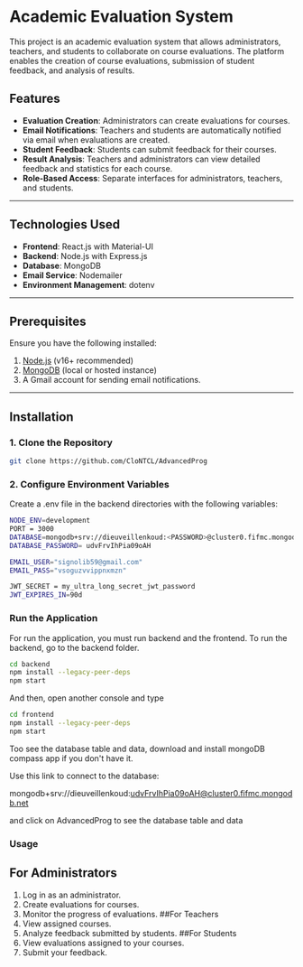 # Academic Evaluation System

This project is an academic evaluation system that allows administrators, teachers, and students to collaborate on course evaluations. The platform enables the creation of course evaluations, submission of student feedback, and analysis of results.

## Features

- **Evaluation Creation**: Administrators can create evaluations for courses.
- **Email Notifications**: Teachers and students are automatically notified via email when evaluations are created.
- **Student Feedback**: Students can submit feedback for their courses.
- **Result Analysis**: Teachers and administrators can view detailed feedback and statistics for each course.
- **Role-Based Access**: Separate interfaces for administrators, teachers, and students.

---

## Technologies Used

- **Frontend**: React.js with Material-UI
- **Backend**: Node.js with Express.js
- **Database**: MongoDB
- **Email Service**: Nodemailer
- **Environment Management**: dotenv

---

## Prerequisites

Ensure you have the following installed:

1. [Node.js](https://nodejs.org/) (v16+ recommended)
2. [MongoDB](https://www.mongodb.com/) (local or hosted instance)
3. A Gmail account for sending email notifications.

---

## Installation

### 1. Clone the Repository

```bash
git clone https://github.com/CloNTCL/AdvancedProg
```

### 2. Configure Environment Variables

Create a .env file in the backend directories with the following variables:

```bash
NODE_ENV=development
PORT = 3000
DATABASE=mongodb+srv://dieuveillenkoud:<PASSWORD>@cluster0.fifmc.mongodb.net/AdvancedProg?retryWrites=true
DATABASE_PASSWORD= udvFrvIhPia09oAH

EMAIL_USER="signolib59@gmail.com"
EMAIL_PASS="vsoguzvvippnxmzn"

JWT_SECRET = my_ultra_long_secret_jwt_password
JWT_EXPIRES_IN=90d
```

### Run the Application

For run the application, you must run backend and the frontend.
To run the backend, go to the backend folder. 
```bash
cd backend
npm install --legacy-peer-deps
npm start
```

And then, open another console and type
```bash
cd frontend
npm install --legacy-peer-deps
npm start
```

Too see the database table and data, download and install mongoDB compass app if you don't have it.

Use this link to connect to the database:


mongodb+srv://dieuveillenkoud:udvFrvIhPia09oAH@cluster0.fifmc.mongodb.net

and click on AdvancedProg to see the database table and data

### Usage

## For Administrators
1. Log in as an administrator.
2. Create evaluations for courses.
3. Monitor the progress of evaluations.
##For Teachers
1. View assigned courses.
2. Analyze feedback submitted by students.
##For Students
1. View evaluations assigned to your courses.
2. Submit your feedback.
